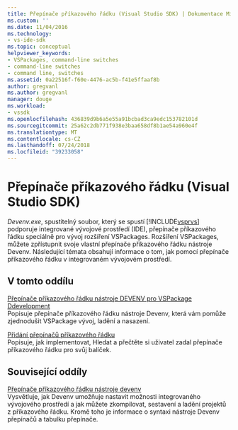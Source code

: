 ```yaml
---
title: Přepínače příkazového řádku (Visual Studio SDK) | Dokumentace Microsoftu
ms.custom: ''
ms.date: 11/04/2016
ms.technology:
- vs-ide-sdk
ms.topic: conceptual
helpviewer_keywords:
- VSPackages, command-line switches
- command-line switches
- command line, switches
ms.assetid: 0a22516f-f60e-4476-ac5b-f41e5ffaaf8b
author: gregvanl
ms.author: gregvanl
manager: douge
ms.workload:
- vssdk
ms.openlocfilehash: 436839d9b6a5e55a91bcbad3ca9edc153782101d
ms.sourcegitcommit: 25a62c2db771f938e3baa658df8b1ae54a960e4f
ms.translationtype: MT
ms.contentlocale: cs-CZ
ms.lasthandoff: 07/24/2018
ms.locfileid: "39233058"
---
```

# <a name="command-line-switches-visual-studio-sdk"></a>Přepínače příkazového řádku (Visual Studio SDK)
*Devenv.exe*, spustitelný soubor, který se spustí [!INCLUDE[vsprvs](../code-quality/includes/vsprvs_md.md)] podporuje integrované vývojové prostředí (IDE), přepínače příkazového řádku speciálně pro vývoj rozšíření VSPackages. Rozšíření VSPackages, můžete zpřístupnit svoje vlastní přepínače příkazového řádku nástroje Devenv. Následující témata obsahují informace o tom, jak pomocí přepínače příkazového řádku v integrovaném vývojovém prostředí.  
  
## <a name="in-this-section"></a>V tomto oddílu  
 [Přepínače příkazového řádku nástroje DEVENV pro VSPackage Ddevelopment](../extensibility/devenv-command-line-switches-for-vspackage-development.md)  
 Popisuje přepínače příkazového řádku nástroje Devenv, která vám pomůže zjednodušit VSPackage vývoj, ladění a nasazení.  
  
 [Přidání přepínačů příkazového řádku](../extensibility/adding-command-line-switches.md)  
 Popisuje, jak implementovat, Hledat a přečtěte si uživatel zadal přepínače příkazového řádku pro svůj balíček.  
  
## <a name="related-sections"></a>Související oddíly  
 [Přepínače příkazového řádku nástroje devenv](../ide/reference/devenv-command-line-switches.md)  
 Vysvětluje, jak Devenv umožňuje nastavit možnosti integrovaného vývojového prostředí a jak můžete zkompilovat, sestavení a ladění projektů z příkazového řádku. Kromě toho je informace o syntaxi nástroje Devenv přepínačů a tabulku přepínače.